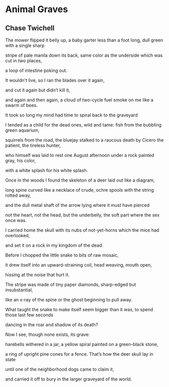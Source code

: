 # Animal Graves
## Chase Twichell
The mower flipped it belly up,
a baby garter less than a foot long,
dull green with a single sharp

stripe of pale manila down its back,
same color as the underside
which was cut in two places,

a loop of intestine poking out.

It wouldn't live,
so I ran the blades over it again,

and cut it again but didn’t kill it,

and again and then again,
a cloud of two-cycle fuel smoke
on me like a swarm of bees.

It took so long
my mind had time to spiral
back to the graveyard

I tended as a child
for the dead ones, wild and tame:
fish from the bubbling green aquarium,

squirrels from the road,
the bluejay stalked to a raucous death
by Cicero the patient, the tireless hunter,

who himself was laid to rest
one August afternoon
under a rock painted gray, his color,

with a white splash for his white splash.

Once in the woods I found the skeleton
of a deer laid out like a diagram,

long spine curved like a necklace of crude, ochre spools
with the string rotted away,

and the dull metal shaft of the arrow
lying where it must have pierced

not the heart, not the head,
but the underbelly, the soft part
where the sex once was.

I carried home the skull
with its nubs of not-yet-horns
which the mice had overlooked,

and set it on a rock
in my kingdom of the dead.

Before I chopped the little snake
to bits of raw mosaic,

it drew itself
into an upward-straining coil,
head weaving, mouth open,

hissing at the noise that hurt it.

The stripe was made
of tiny paper diamonds,
sharp-edged but insubstantial,

like an x-ray of the spine
or the ghost beginning to pull away.

What taught the snake to make itself
seem bigger than it was,
to spend those last few seconds

dancing in the roar
and shadow of its death?

Now I see, though none exists,
its grave:

harebells withered in a jar,
a yellow spiral
painted on a green-black stone,

a ring of upright pine cones for a fence.
That’s how the deer skull lay in state

until one of the neighborhood dogs
came to claim it,

and carried it off to bury
in the larger graveyard of the world.